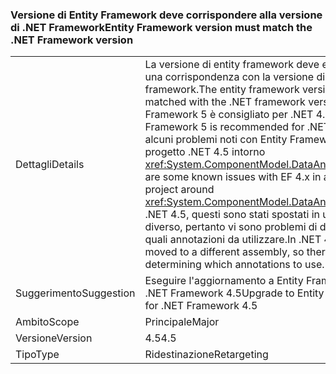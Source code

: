 ### <a name="entity-framework-version-must-match-the-net-framework-version"></a><span data-ttu-id="b7820-101">Versione di Entity Framework deve corrispondere alla versione di .NET Framework</span><span class="sxs-lookup"><span data-stu-id="b7820-101">Entity Framework version must match the .NET Framework version</span></span>

|   |   |
|---|---|
|<span data-ttu-id="b7820-102">Dettagli</span><span class="sxs-lookup"><span data-stu-id="b7820-102">Details</span></span>|<span data-ttu-id="b7820-103">La versione di entity framework deve essere trovata una corrispondenza con la versione di .NET framework.</span><span class="sxs-lookup"><span data-stu-id="b7820-103">The entity framework version should be matched with the .NET framework version.</span></span> <span data-ttu-id="b7820-104">Entity Framework 5 è consigliato per .NET 4.5.</span><span class="sxs-lookup"><span data-stu-id="b7820-104">Entity Framework 5 is recommended for .NET 4.5.</span></span> <span data-ttu-id="b7820-105">Esistono alcuni problemi noti con Entity Framework 4.x in un progetto .NET 4.5 intorno <xref:System.ComponentModel.DataAnnotations>.</span><span class="sxs-lookup"><span data-stu-id="b7820-105">There are some known issues with EF 4.x in a .NET 4.5 project around <xref:System.ComponentModel.DataAnnotations>.</span></span> <span data-ttu-id="b7820-106">In .NET 4.5, questi sono stati spostati in un assembly diverso, pertanto vi sono problemi di determinare quali annotazioni da utilizzare.</span><span class="sxs-lookup"><span data-stu-id="b7820-106">In .NET 4.5, these were moved to a different assembly, so there are issues determining which annotations to use.</span></span>|
|<span data-ttu-id="b7820-107">Suggerimento</span><span class="sxs-lookup"><span data-stu-id="b7820-107">Suggestion</span></span>|<span data-ttu-id="b7820-108">Eseguire l'aggiornamento a Entity Framework 5 per .NET Framework 4.5</span><span class="sxs-lookup"><span data-stu-id="b7820-108">Upgrade to Entity Framework 5 for .NET Framework 4.5</span></span>|
|<span data-ttu-id="b7820-109">Ambito</span><span class="sxs-lookup"><span data-stu-id="b7820-109">Scope</span></span>|<span data-ttu-id="b7820-110">Principale</span><span class="sxs-lookup"><span data-stu-id="b7820-110">Major</span></span>|
|<span data-ttu-id="b7820-111">Versione</span><span class="sxs-lookup"><span data-stu-id="b7820-111">Version</span></span>|<span data-ttu-id="b7820-112">4.5</span><span class="sxs-lookup"><span data-stu-id="b7820-112">4.5</span></span>|
|<span data-ttu-id="b7820-113">Tipo</span><span class="sxs-lookup"><span data-stu-id="b7820-113">Type</span></span>|<span data-ttu-id="b7820-114">Ridestinazione</span><span class="sxs-lookup"><span data-stu-id="b7820-114">Retargeting</span></span>|

